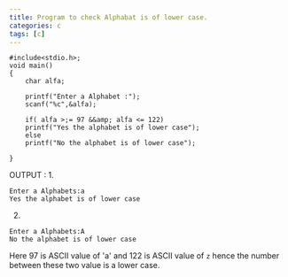 ```yaml
---
title: Program to check Alphabat is of lower case.
categories: c
tags: [c]
---
```


```
#include<stdio.h>;
void main()
{
    char alfa;

    printf("Enter a Alphabet :");
    scanf("%c",&alfa);

    if( alfa >;= 97 &&amp; alfa <= 122)
    printf("Yes the alphabet is of lower case");
    else
    printf("No the alphabet is of lower case");

}
```

OUTPUT :
1.

```
Enter a Alphabets:a
Yes the alphabet is of lower case
```

2.

```
Enter a Alphabets:A
No the alphabet is of lower case
```

Here 97 is ASCII value of 'a' and 122 is ASCII value of `z`
hence the number between these two value is a lower case.
